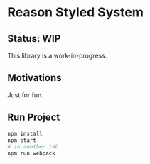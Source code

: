 # Reason Styled System

## Status: WIP

This library is a work-in-progress. 

## Motivations

Just for fun.

## Run Project

```sh
npm install
npm start
# in another tab
npm run webpack
```
